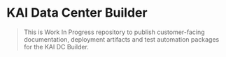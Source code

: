 # KAI Data Center Builder

> This is Work In Progress repository to publish customer-facing documentation, deployment artifacts and test automation packages for the KAI DC Builder.
